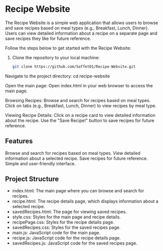 # Recipe Website

The Recipe Website is a simple web application that allows users to browse and save recipes based on meal types (e.g., Breakfast, Lunch, Dinner). Users can view detailed information about a recipe on a separate page and save recipes they like for future reference.

Follow the steps below to get started with the Recipe Website:

1. Clone the repository to your local machine:

   ```bash
   git clone https://github.com/Saffet01/Recipe-Website.git

Navigate to the project directory:
  cd recipe-website

Open the main page:
  Open index.html in your web browser to access the main page.
  
Browsing Recipes:
  Browse and search for recipes based on meal types.
  Click on tabs (e.g., Breakfast, Lunch, Dinner) to view recipes by meal type.

Viewing Recipe Details:
  Click on a recipe card to view detailed information about the recipe.
  Use the "Save Recipe!" button to save recipes for future reference.

## Features
  Browse and search for recipes based on meal types.
  View detailed information about a selected recipe.
  Save recipes for future reference.
  Simple and user-friendly interface.

## Project Structure
  - index.html: The main page where you can browse and search for recipes.
  - recipe.html: The recipe details page, which displays information about a selected recipe.
  - savedRecipes.html: The page for viewing saved recipes.
  - style.css: Styles for the main page and recipe details.
  - recipePage.css: Styles for the recipe details page.
  - savedRecipes.css: Styles for the saved recipes page.
  - main.js: JavaScript code for the main page.
  - recipe.js: JavaScript code for the recipe details page.
  - savedRecipes.js: JavaScript code for the saved recipes page.

